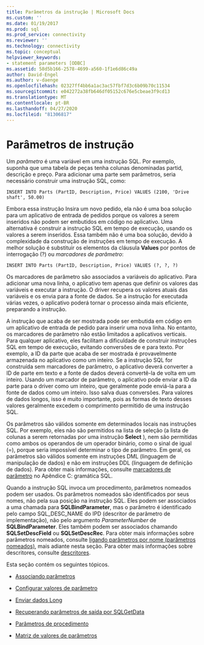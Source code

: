```yaml
---
title: Parâmetros da instrução | Microsoft Docs
ms.custom: ''
ms.date: 01/19/2017
ms.prod: sql
ms.prod_service: connectivity
ms.reviewer: ''
ms.technology: connectivity
ms.topic: conceptual
helpviewer_keywords:
- statement parameters [ODBC]
ms.assetid: 58d5b166-2578-4699-a560-1f1e6d86c49a
author: David-Engel
ms.author: v-daenge
ms.openlocfilehash: 02327ff4bb6a1ac3ac57fbf7d3c6b09b70c11534
ms.sourcegitcommit: e042272a38fb646df05152c676e5cbeae3f9cd13
ms.translationtype: MT
ms.contentlocale: pt-BR
ms.lasthandoff: 04/27/2020
ms.locfileid: "81306817"
---
```

# <a name="statement-parameters"></a>Parâmetros de instrução
Um *parâmetro* é uma variável em uma instrução SQL. Por exemplo, suponha que uma tabela de peças tenha colunas denominadas partid, descrição e preço. Para adicionar uma parte sem parâmetros, seria necessário construir uma instrução SQL, como:  
  
```  
INSERT INTO Parts (PartID, Description, Price) VALUES (2100, 'Drive shaft', 50.00)  
```  
  
 Embora essa instrução Insira um novo pedido, ela não é uma boa solução para um aplicativo de entrada de pedidos porque os valores a serem inseridos não podem ser embutidos em código no aplicativo. Uma alternativa é construir a instrução SQL em tempo de execução, usando os valores a serem inseridos. Essa também não é uma boa solução, devido à complexidade da construção de instruções em tempo de execução. A melhor solução é substituir os elementos da cláusula **Values** por pontos de interrogação (?) ou *marcadores de parâmetro*:  
  
```  
INSERT INTO Parts (PartID, Description, Price) VALUES (?, ?, ?)  
```  
  
 Os marcadores de parâmetro são associados a variáveis do aplicativo. Para adicionar uma nova linha, o aplicativo tem apenas que definir os valores das variáveis e executar a instrução. O driver recupera os valores atuais das variáveis e os envia para a fonte de dados. Se a instrução for executada várias vezes, o aplicativo poderá tornar o processo ainda mais eficiente, preparando a instrução.  
  
 A instrução que acaba de ser mostrada pode ser embutida em código em um aplicativo de entrada de pedido para inserir uma nova linha. No entanto, os marcadores de parâmetro não estão limitados a aplicativos verticais. Para qualquer aplicativo, eles facilitam a dificuldade de construir instruções SQL em tempo de execução, evitando conversões de e para texto. Por exemplo, a ID da parte que acaba de ser mostrada é provavelmente armazenada no aplicativo como um inteiro. Se a instrução SQL for construída sem marcadores de parâmetro, o aplicativo deverá converter a ID de parte em texto e a fonte de dados deverá convertê-la de volta em um inteiro. Usando um marcador de parâmetro, o aplicativo pode enviar a ID da parte para o driver como um inteiro, que geralmente pode enviá-la para a fonte de dados como um inteiro. Isso salva duas conversões. Para valores de dados longos, isso é muito importante, pois as formas de texto desses valores geralmente excedem o comprimento permitido de uma instrução SQL.  
  
 Os parâmetros são válidos somente em determinados locais nas instruções SQL. Por exemplo, eles não são permitidos na lista de seleção (a lista de colunas a serem retornadas por uma instrução **Select** ), nem são permitidas como ambos os operandos de um operador binário, como o sinal de igual (=), porque seria impossível determinar o tipo de parâmetro. Em geral, os parâmetros são válidos somente em instruções DML (linguagem de manipulação de dados) e não em instruções DDL (linguagem de definição de dados). Para obter mais informações, consulte [marcadores de parâmetro](../../../odbc/reference/appendixes/parameter-markers.md) no Apêndice C: gramática SQL.  
  
 Quando a instrução SQL invoca um procedimento, parâmetros nomeados podem ser usados. Os parâmetros nomeados são identificados por seus nomes, não pela sua posição na instrução SQL. Eles podem ser associados a uma chamada para **SQLBindParameter**, mas o parâmetro é identificado pelo campo SQL_DESC_NAME do IPD (descritor de parâmetro de implementação), não pelo argumento *ParameterNumber* de **SQLBindParameter**. Eles também podem ser associados chamando **SQLSetDescField** ou **SQLSetDescRec**. Para obter mais informações sobre parâmetros nomeados, consulte [ligando parâmetros por nome (parâmetros nomeados)](../../../odbc/reference/develop-app/binding-parameters-by-name-named-parameters.md), mais adiante nesta seção. Para obter mais informações sobre descritores, consulte [descritores](../../../odbc/reference/develop-app/descriptors.md).  
  
 Esta seção contém os seguintes tópicos.  
  
-   [Associando parâmetros](../../../odbc/reference/develop-app/binding-parameters-odbc.md)  
  
-   [Configurar valores de parâmetro](../../../odbc/reference/develop-app/setting-parameter-values.md)  
  
-   [Enviar dados Long](../../../odbc/reference/develop-app/sending-long-data.md)  
  
-   [Recuperando parâmetros de saída por SQLGetData](../../../odbc/reference/develop-app/retrieving-output-parameters-using-sqlgetdata.md)  
  
-   [Parâmetros de procedimento](../../../odbc/reference/develop-app/procedure-parameters.md)  
  
-   [Matriz de valores de parâmetros](../../../odbc/reference/develop-app/arrays-of-parameter-values.md)
